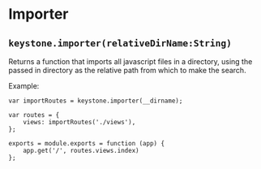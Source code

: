 # Importer

## `keystone.importer(relativeDirName:String)`

Returns a function that imports all javascript files in a directory, using the passed in directory as the relative path from which to make the search.

Example:

```JS
var importRoutes = keystone.importer(__dirname);

var routes = {
	views: importRoutes('./views'),
};

exports = module.exports = function (app) {
	app.get('/', routes.views.index)
};
```
